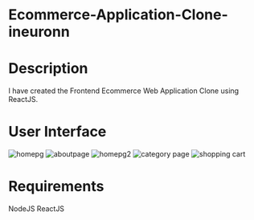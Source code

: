 # Ecommerce-Application-Clone-ineuronn

# Description
I have created the Frontend Ecommerce Web Application Clone using ReactJS.

# User Interface
![homepg](https://github.com/sandipgadatia/Ecommerce-Application-Clone-ineuronn/assets/139265781/10ef01a0-839a-4d53-8a36-2bf94deae053)
![aboutpage](https://github.com/sandipgadatia/Ecommerce-Application-Clone-ineuronn/assets/139265781/5609c6d0-7c4a-4016-b6d5-1e62884977fb)
![homepg2](https://github.com/sandipgadatia/Ecommerce-Application-Clone-ineuronn/assets/139265781/7ee6e234-cbbc-4f30-9879-e8aa1a59db3d)
![category page](https://github.com/sandipgadatia/Ecommerce-Application-Clone-ineuronn/assets/139265781/e05ef7a5-6fa6-429e-ab69-cff08f3da426)
![shopping cart](https://github.com/sandipgadatia/Ecommerce-Application-Clone-ineuronn/assets/139265781/b07b72e2-2b71-4339-b9b0-2ef08ca29c27)

# Requirements
NodeJS
ReactJS
